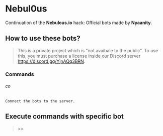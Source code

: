 # Nebul0us

Continuation of the **Nebulous.io** hack: Official bots made by **Nyaanity**.

## How to use these bots?

> 	This is a private project which is "not avaibale to the public".
	To use this,
	you must purchase a license inside our Discord server https://discord.gg/YjnAQq3BRN.

### Commands

###### co

    Connect the bots to the server.

## Execute commands with specific bot

>    <bot name> >> <command>
